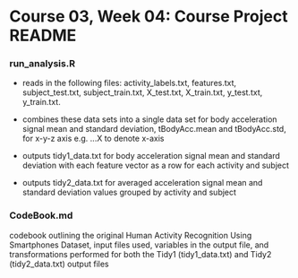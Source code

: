 # Course 03, Week 04: Course Project README

### run_analysis.R
* reads in the following files: activity_labels.txt, features.txt, subject_test.txt, subject_train.txt, X_test.txt, X_train.txt, y_test.txt, y_train.txt.

* combines these data sets into a single data set for body acceleration signal mean and standard deviation, tBodyAcc.mean and tBodyAcc.std, for x-y-z axis e.g. ...X to denote x-axis

* outputs tidy1_data.txt for body acceleration signal mean and standard deviation with each feature vector as a row for each activity and subject

* outputs tidy2_data.txt for averaged acceleration signal mean and standard deviation values grouped by activity and subject

### CodeBook.md
codebook outlining the original Human Activity Recognition Using Smartphones Dataset, input files used, variables in the output file, and transformations performed for both the Tidy1 (tidy1_data.txt) and Tidy2 (tidy2_data.txt) output files